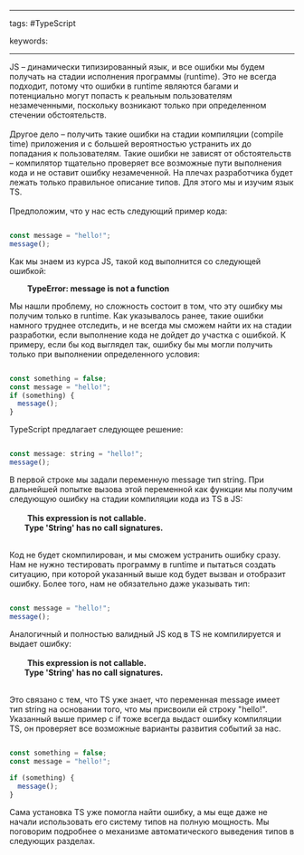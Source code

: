 ____

tags: #TypeScript 

keywords:

_____

JS – динамически типизированный язык, и все ошибки мы будем получать на стадии исполнения программы (runtime). Это не всегда подходит, потому что ошибки в runtime являются багами и потенциально могут попасть к реальным пользователям незамеченными, поскольку возникают только при определенном стечении обстоятельств.  
   
Другое дело – получить такие ошибки на стадии компиляции (compile time) приложения и с большей вероятностью устранить их до попадания к пользователям. Такие ошибки не зависят от обстоятельств – компилятор тщательно проверяет все возможные пути выполнения кода и не оставит ошибку незамеченной. На плечах разработчика будет лежать только правильное описание типов. Для этого мы и изучим язык TS.  
   
Предположим, что у нас есть следующий пример кода:

```javascript

const message = "hello!";
message();
```

Как мы знаем из курса JS, такой код выполнится со следующей ошибкой:  
  
        **TypeError: message is not a function**  
  
Мы нашли проблему, но сложность состоит в том, что эту ошибку мы получим только в runtime. Как указывалось ранее, такие ошибки намного труднее отследить, и не всегда мы сможем найти их на стадии разработки, если выполнение кода не дойдет до участка с ошибкой. К примеру, если бы код выглядел так, ошибку бы мы могли получить только при выполнении определенного условия:

```javascript

const something = false;
const message = "hello!";
if (something) {
  message();
}
```

TypeScript предлагает следующее решение:

```javascript

const message: string = "hello!";
message();
```

В первой строке мы задали переменную message тип string. При дальнейшей попытке вызова этой переменной как функции мы получим следующую ошибку на стадии компиляции кода из TS в JS:  
   
        **This expression is not callable.  
        Type 'String' has no call signatures.**  
 

Код не будет скомпилирован, и мы сможем устранить ошибку сразу. Нам не нужно тестировать программу в runtime и пытаться создать ситуацию, при которой указанный выше код будет вызван и отобразит ошибку. Более того, нам не обязательно даже указывать тип:

```javascript

const message = "hello!";
message();
```

Аналогичный и полностью валидный JS код в TS не компилируется и выдает ошибку:  
   
        **This expression is not callable.  
        Type 'String' has no call signatures.**  
 

Это связано с тем, что TS уже знает, что переменная message имеет тип string на основании того, что мы присвоили ей строку "hello!".  
Указанный выше пример с if тоже всегда выдаст ошибку компиляции TS, он проверяет все возможные варианты развития событий за нас.

```javascript

const something = false;
const message = "hello!";
 
if (something) {
  message();
}
```

Сама установка TS уже помогла найти ошибку, а мы еще даже не начали использовать его систему типов на полную мощность. Мы поговорим подробнее о механизме автоматического выведения типов в следующих разделах.